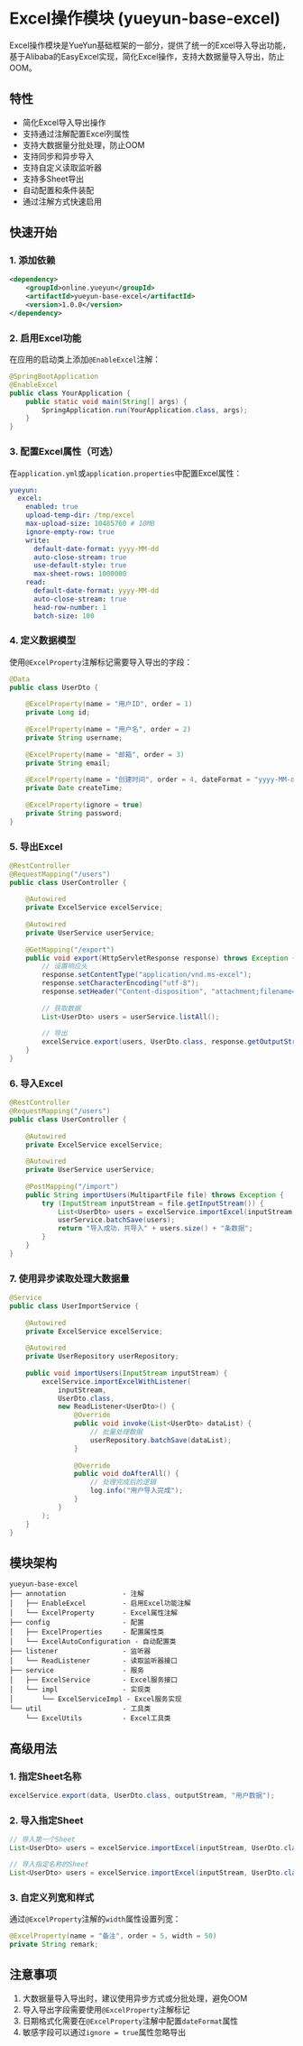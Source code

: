 # Excel操作模块 (yueyun-base-excel)

Excel操作模块是YueYun基础框架的一部分，提供了统一的Excel导入导出功能，基于Alibaba的EasyExcel实现，简化Excel操作，支持大数据量导入导出，防止OOM。

## 特性

- 简化Excel导入导出操作
- 支持通过注解配置Excel列属性
- 支持大数据量分批处理，防止OOM
- 支持同步和异步导入
- 支持自定义读取监听器
- 支持多Sheet导出
- 自动配置和条件装配
- 通过注解方式快速启用

## 快速开始

### 1. 添加依赖

```xml
<dependency>
    <groupId>online.yueyun</groupId>
    <artifactId>yueyun-base-excel</artifactId>
    <version>1.0.0</version>
</dependency>
```

### 2. 启用Excel功能

在应用的启动类上添加`@EnableExcel`注解：

```java
@SpringBootApplication
@EnableExcel
public class YourApplication {
    public static void main(String[] args) {
        SpringApplication.run(YourApplication.class, args);
    }
}
```

### 3. 配置Excel属性（可选）

在`application.yml`或`application.properties`中配置Excel属性：

```yaml
yueyun:
  excel:
    enabled: true
    upload-temp-dir: /tmp/excel
    max-upload-size: 10485760 # 10MB
    ignore-empty-row: true
    write:
      default-date-format: yyyy-MM-dd
      auto-close-stream: true
      use-default-style: true
      max-sheet-rows: 1000000
    read:
      default-date-format: yyyy-MM-dd
      auto-close-stream: true
      head-row-number: 1
      batch-size: 100
```

### 4. 定义数据模型

使用`@ExcelProperty`注解标记需要导入导出的字段：

```java
@Data
public class UserDto {
    
    @ExcelProperty(name = "用户ID", order = 1)
    private Long id;
    
    @ExcelProperty(name = "用户名", order = 2)
    private String username;
    
    @ExcelProperty(name = "邮箱", order = 3)
    private String email;
    
    @ExcelProperty(name = "创建时间", order = 4, dateFormat = "yyyy-MM-dd HH:mm:ss")
    private Date createTime;
    
    @ExcelProperty(ignore = true)
    private String password;
}
```

### 5. 导出Excel

```java
@RestController
@RequestMapping("/users")
public class UserController {
    
    @Autowired
    private ExcelService excelService;
    
    @Autowired
    private UserService userService;
    
    @GetMapping("/export")
    public void export(HttpServletResponse response) throws Exception {
        // 设置响应头
        response.setContentType("application/vnd.ms-excel");
        response.setCharacterEncoding("utf-8");
        response.setHeader("Content-disposition", "attachment;filename=users.xlsx");
        
        // 获取数据
        List<UserDto> users = userService.listAll();
        
        // 导出
        excelService.export(users, UserDto.class, response.getOutputStream());
    }
}
```

### 6. 导入Excel

```java
@RestController
@RequestMapping("/users")
public class UserController {
    
    @Autowired
    private ExcelService excelService;
    
    @Autowired
    private UserService userService;
    
    @PostMapping("/import")
    public String importUsers(MultipartFile file) throws Exception {
        try (InputStream inputStream = file.getInputStream()) {
            List<UserDto> users = excelService.importExcel(inputStream, UserDto.class);
            userService.batchSave(users);
            return "导入成功，共导入" + users.size() + "条数据";
        }
    }
}
```

### 7. 使用异步读取处理大数据量

```java
@Service
public class UserImportService {
    
    @Autowired
    private ExcelService excelService;
    
    @Autowired
    private UserRepository userRepository;
    
    public void importUsers(InputStream inputStream) {
        excelService.importExcelWithListener(
            inputStream, 
            UserDto.class,
            new ReadListener<UserDto>() {
                @Override
                public void invoke(List<UserDto> dataList) {
                    // 批量处理数据
                    userRepository.batchSave(dataList);
                }
                
                @Override
                public void doAfterAll() {
                    // 处理完成后的逻辑
                    log.info("用户导入完成");
                }
            }
        );
    }
}
```

## 模块架构

```
yueyun-base-excel
├── annotation              - 注解
│   ├── EnableExcel         - 启用Excel功能注解
│   └── ExcelProperty       - Excel属性注解
├── config                  - 配置
│   ├── ExcelProperties     - 配置属性类
│   └── ExcelAutoConfiguration - 自动配置类
├── listener                - 监听器
│   └── ReadListener        - 读取监听器接口
├── service                 - 服务
│   ├── ExcelService        - Excel服务接口
│   └── impl                - 实现类
│       └── ExcelServiceImpl - Excel服务实现
└── util                    - 工具类
    └── ExcelUtils          - Excel工具类
```

## 高级用法

### 1. 指定Sheet名称

```java
excelService.export(data, UserDto.class, outputStream, "用户数据");
```

### 2. 导入指定Sheet

```java
// 导入第一个Sheet
List<UserDto> users = excelService.importExcel(inputStream, UserDto.class, 0);

// 导入指定名称的Sheet
List<UserDto> users = excelService.importExcel(inputStream, UserDto.class, "用户数据");
```

### 3. 自定义列宽和样式

通过`@ExcelProperty`注解的`width`属性设置列宽：

```java
@ExcelProperty(name = "备注", order = 5, width = 50)
private String remark;
```

## 注意事项

1. 大数据量导入导出时，建议使用异步方式或分批处理，避免OOM
2. 导入导出字段需要使用`@ExcelProperty`注解标记
3. 日期格式化需要在`@ExcelProperty`注解中配置`dateFormat`属性
4. 敏感字段可以通过`ignore = true`属性忽略导出 